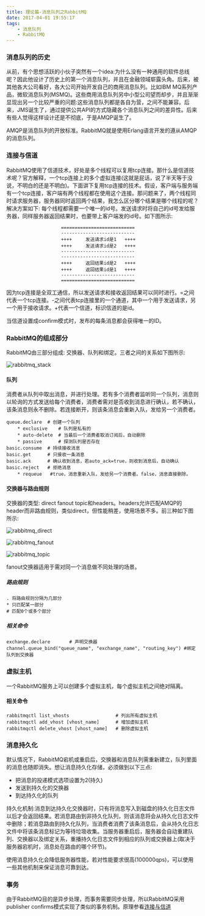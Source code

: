 ```yaml
---
title: 理论篇-消息队列之RabbitMQ
date: 2017-04-01 19:55:17
tags:
	- 消息队列
	- RabbitMQ
---
```

### 消息队列的历史
从前，有个思想活跃的小伙子突然有一个idea:为什么没有一种通用的软件总线呢？因此他设计了历史上的第一个消息队列，并且在金融领域崭露头角。后来，被其他各大公司看好，各大公司开始开发自己的商用消息队列。比如IBM MQ系列产品，微软消息队列(MSMQ)。这些商用消息队列另中小型公司望而却步，并且渐渐显现出另一个比较严重的问题:这些消息队列都是各自为营，之间不能兼容。后来，JMS诞生了，通过提供公共API的方式隐藏各个消息队列之间的差异性。后来有些人觉得这样设计还是不彻底，于是AMQP诞生了。

AMQP是消息队列的开放标准。RabbitMQ就是使用Erlang语言开发的遵从AMQP的消息队列。

### <a name="connection_channel"></a>连接与信道
RabbitMQ使用了信道技术，好处是多个线程可以复用tcp连接。那什么是信道技术呢？官方解释，一个tcp连接上的多个虚拟连接(这就是屁话，说了半天等于没说，不明白的还是不明白)。下面讲下复用tcp连接的技术。假设，客户端与服务端有一个tcp连接，客户端有两个线程都在使用这个连接。那问题来了，两个线程同时请求服务器，服务器同时返回两个结果，我怎么区分哪个结果是哪个线程的呢？解决方案如下: 每个线程都需要一个唯一的id号。发送请求时将自己的id号发给服务器，同样服务器返回结果时，也要带上客户端发的id号。如下图所示:

						===========================
						---------------------------
						++++     发送请求id是1   ++++
						++++     发送请求id是2   ++++
						---------------------------
						---------------------------
						++++     返回结果id是2   ++++
						++++     返回结果id是1   ++++
						---------------------------
						===========================
因为tcp连接是全双工通信，所以发送请求和接收返回结果可以同时进行。=之间代表一个tcp连接。-之间代表tcp连接里的一个通道，其中一个用于发送请求，另一个用于接收请求。+代表一个信道，标识信道的是id。

当信道设置成confirm模式时，发布的每条消息都会获得唯一的ID。

### RabbitMQ的组成部分
RabbitMQ由三部分组成: 交换器、队列和绑定。三者之间的关系如下图所示:

![rabbitmq_stack](/img/rabbitmq_stack.png)

#### 队列
消费者从队列中取出消息，并进行处理。若有多个消费者监听同一个队列，消息则以轮询的方式发送给每个消费者，消费者需对是否收到消息进行确认，若不确认，该条消息则永不删除。若连接断开，则该条消息会重新入队，发给另一个消费者。

	queue.declare  # 创建一个队列
		* exclusive    # 队列是私有的
		* auto-delete  # 当最后一个消费者取消订阅后，自动删除
		* passive      # 探测队列是否存在
	basic.consume  # 持续接收消息
	basic.get      # 只接收一条消息
	basic.ack      # 确认收到消息，若auto_ack=true，则收到消息后，自动确认
	basic.reject   # 拒绝消息 
		* requeue   #true，消息重新入队，发给另一个消费者。false，消息直接删除。
#### 交换器与路由规则
交换器的类型: direct fanout topic和headers。headers允许匹配AMQP的header而非路由规则，类似direct，但性能稍差，使用场景不多。前三种如下图所示:

![rabbitmq_direct](/img/rabbitmq_direct.png)

![rabbitmq_fanout](/img/rabbitmq_fanout.png)

![rabbitmq_topic](/img/rabbitmq_topic.png)

fanout交换器适用于需对同一个消息做不同处理的场景。

##### 路由规则
```
. 将路由规则分隔为几部分
* 只匹配某一部分
# 匹配0个或多个部分
```
##### 相关命令
```
exchange.declare       # 声明交换器
channel.queue_bind("queue_name", "exchange_name", "routing_key") #绑定队列到交换器
```

### 虚拟主机
一个RabbitMQ服务上可以创建多个虚拟主机，每个虚拟主机之间绝对隔离。

#### 相关命令
```
rabbitmqctl list_vhosts                 # 列出所有虚拟主机
rabbitmqctl add_vhost [vhost_name]      # 增加虚拟主机
rabbitmqctl delete_vhost [vhost_name]   # 删除虚拟主机
```

### 消息持久化
默认情况下，RabbitMQ宕机或重启后，交换器和消息队列需重新建立，队列里面的消息也随即消失。想让消息持久化存储，必须做到以下三点:

* 把消息的投递模式选项设置为2(持久)
* 发送到持久化的交换器
* 到达持久化的队列

持久化机制:消息到达持久化交换器时，只有将消息写入到磁盘的持久化日志文件以后才会返回结果。若消息路由到非持久化队列，则该消息将会从持久化日志文件中删除；若消息路由到持久化队列，当消费者消费了该条消息后，会从持久化日志文件中将该条消息标记为等待垃圾收集。当服务器重启后，服务器会自动重建队列、交换器以及绑定关系，重播持久化日志文件到相应的队列或交换器上(取决于服务器宕机时，消息处在路由的哪个环节)。

使用消息持久化会降低服务器性能，若对性能要求很高(100000qps)，可以使用一些其他机制来保证消息可靠到达。

### 事务
由于RabbitMQ目的是异步处理，而事务需要同步处理，所以RabbitMQ采用publisher confirms模式实现了类似的事务机制。原理参看[连接与信道](#connection_channel)

